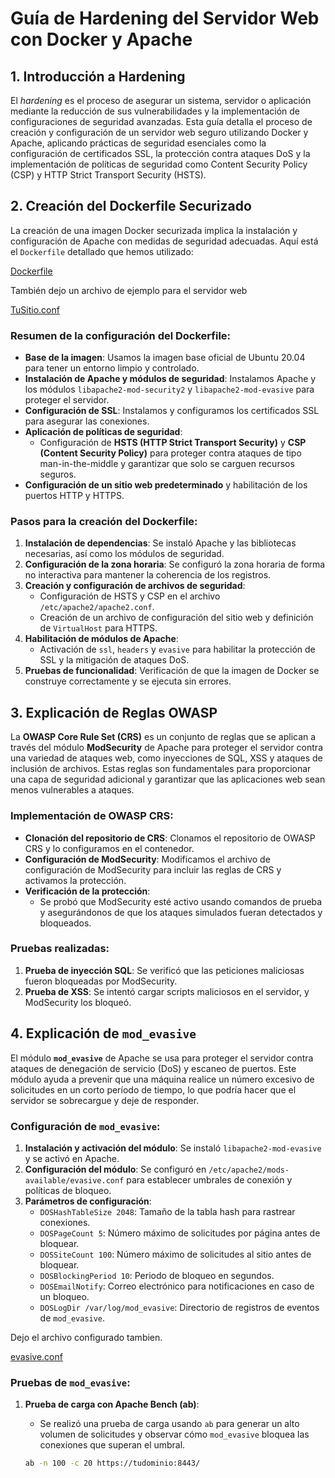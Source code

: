 # Guía de Hardening del Servidor Web con Docker y Apache

## 1. Introducción a Hardening

El *hardening* es el proceso de asegurar un sistema, servidor o aplicación mediante la reducción de sus vulnerabilidades y la implementación de configuraciones de seguridad avanzadas. Esta guía detalla el proceso de creación y configuración de un servidor web seguro utilizando Docker y Apache, aplicando prácticas de seguridad esenciales como la configuración de certificados SSL, la protección contra ataques DoS y la implementación de políticas de seguridad como Content Security Policy (CSP) y HTTP Strict Transport Security (HSTS).

## 2. Creación del Dockerfile Securizado

La creación de una imagen Docker securizada implica la instalación y configuración de Apache con medidas de seguridad adecuadas. Aquí está el `Dockerfile` detallado que hemos utilizado:

[Dockerfile](./files/Dockerfile)

También dejo un archivo de ejemplo para el servidor web

[TuSitio.conf](./files/TuSitio.conf)


### **Resumen de la configuración del Dockerfile**:
- **Base de la imagen**: Usamos la imagen base oficial de Ubuntu 20.04 para tener un entorno limpio y controlado.
- **Instalación de Apache y módulos de seguridad**: Instalamos Apache y los módulos `libapache2-mod-security2` y `libapache2-mod-evasive` para proteger el servidor.
- **Configuración de SSL**: Instalamos y configuramos los certificados SSL para asegurar las conexiones.
- **Aplicación de políticas de seguridad**:
  - Configuración de **HSTS (HTTP Strict Transport Security)** y **CSP (Content Security Policy)** para proteger contra ataques de tipo man-in-the-middle y garantizar que solo se carguen recursos seguros.
- **Configuración de un sitio web predeterminado** y habilitación de los puertos HTTP y HTTPS.

### **Pasos para la creación del Dockerfile**:
1. **Instalación de dependencias**: Se instaló Apache y las bibliotecas necesarias, así como los módulos de seguridad.
2. **Configuración de la zona horaria**: Se configuró la zona horaria de forma no interactiva para mantener la coherencia de los registros.
3. **Creación y configuración de archivos de seguridad**:
   - Configuración de HSTS y CSP en el archivo `/etc/apache2/apache2.conf`.
   - Creación de un archivo de configuración del sitio web y definición de `VirtualHost` para HTTPS.
4. **Habilitación de módulos de Apache**:
   - Activación de `ssl`, `headers` y `evasive` para habilitar la protección de SSL y la mitigación de ataques DoS.
5. **Pruebas de funcionalidad**: Verificación de que la imagen de Docker se construye correctamente y se ejecuta sin errores.

## 3. Explicación de Reglas OWASP

La **OWASP Core Rule Set (CRS)** es un conjunto de reglas que se aplican a través del módulo **ModSecurity** de Apache para proteger el servidor contra una variedad de ataques web, como inyecciones de SQL, XSS y ataques de inclusión de archivos. Estas reglas son fundamentales para proporcionar una capa de seguridad adicional y garantizar que las aplicaciones web sean menos vulnerables a ataques.

### **Implementación de OWASP CRS**:
- **Clonación del repositorio de CRS**: Clonamos el repositorio de OWASP CRS y lo configuramos en el contenedor.
- **Configuración de ModSecurity**: Modificamos el archivo de configuración de ModSecurity para incluir las reglas de CRS y activamos la protección.
- **Verificación de la protección**:
  - Se probó que ModSecurity esté activo usando comandos de prueba y asegurándonos de que los ataques simulados fueran detectados y bloqueados.

### **Pruebas realizadas**:
1. **Prueba de inyección SQL**: Se verificó que las peticiones maliciosas fueron bloqueadas por ModSecurity.
2. **Prueba de XSS**: Se intentó cargar scripts maliciosos en el servidor, y ModSecurity los bloqueó.

## 4. Explicación de `mod_evasive`

El módulo **`mod_evasive`** de Apache se usa para proteger el servidor contra ataques de denegación de servicio (DoS) y escaneo de puertos. Este módulo ayuda a prevenir que una máquina realice un número excesivo de solicitudes en un corto período de tiempo, lo que podría hacer que el servidor se sobrecargue y deje de responder.

### **Configuración de `mod_evasive`**:
1. **Instalación y activación del módulo**: Se instaló `libapache2-mod-evasive` y se activó en Apache.
2. **Configuración del módulo**: Se configuró en `/etc/apache2/mods-available/evasive.conf` para establecer umbrales de conexión y políticas de bloqueo.
3. **Parámetros de configuración**:
   - `DOSHashTableSize 2048`: Tamaño de la tabla hash para rastrear conexiones.
   - `DOSPageCount 5`: Número máximo de solicitudes por página antes de bloquear.
   - `DOSSiteCount 100`: Número máximo de solicitudes al sitio antes de bloquear.
   - `DOSBlockingPeriod 10`: Periodo de bloqueo en segundos.
   - `DOSEmailNotify`: Correo electrónico para notificaciones en caso de un bloqueo.
   - `DOSLogDir /var/log/mod_evasive`: Directorio de registros de eventos de `mod_evasive`.

Dejo el archivo configurado tambien.

[evasive.conf](./files/evasive.conf)

### **Pruebas de `mod_evasive`**:
1. **Prueba de carga con Apache Bench (ab)**:
   - Se realizó una prueba de carga usando `ab` para generar un alto volumen de solicitudes y observar cómo `mod_evasive` bloquea las conexiones que superan el umbral.

   ```bash
   ab -n 100 -c 20 https://tudominio:8443/
